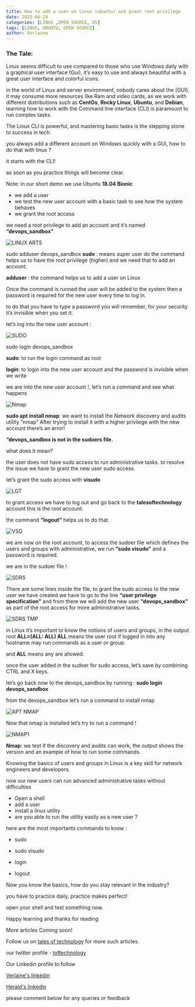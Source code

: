```yaml
---
title: How to add a user on linux (ubuntu) and grant root privilege
date: 2023-04-29
categories: [LINUX ,OPEN SOURCE, OS]
tags: [LINUX, UBUNTU, OPEN SOURCE]
author: Verlaine
---
```


### **The Tale:**   
Linux seems difficult to use compared to those who use Windows daily with a graphical user interface (Gui), it’s easy to use and always beautiful with a great user interface and colorful icons.

in the world of Linux and server environment, nobody cares about the (GUI), it may consume more resources like Ram and video cards, as we work with different distributions such as **CentOs**, **Rocky Linux**, **Ubuntu**, and **Debian**, learning how to work with the Command line interface (CLI) is paramount to run complex tasks.

The Linux CLI is powerful, and mastering basic tasks is the stepping stone to success in tech.

you always add a different account on Windows quickly with a GUI, how to do that with linux  ?

it starts with the CLI! 

as soon as you practice things will become clear. 

Note: in our short demo we use Ubuntu **18.04 Bionic**
- we add a user 
- we test the new user account with a basic task to see how the system behaves 
- we grant the root access

we need a root privilege to add an account and it’s named **“devops_sandbox”**

![LINUX ARTS](https://user-images.githubusercontent.com/125142880/235300059-25e4935f-40c6-4fbd-a52b-1233196f8cb6.png) 

sudo adduser devops_sandbox 
**sudo** : means super user do the command helps us to have the root privilege (higher) and we need that to add an account.

**adduser** : the command helps us to add a user on Linux

Once the command is runned the user will be added to the system then a password is required for the new user every time to log in.

to do that you have to type a password you will remember, for your security it’s invisible when you set it.


let’s log into the new user account : 

![SUDO](https://user-images.githubusercontent.com/125142880/235300210-9c0cff9c-9733-4b8b-b767-7860a97471bd.png) 

sudo login devops_sandbox 

**sudo**: to run the login command as root 

**login**: to login into the new user account and the password is invisible when we write 


we are into the new user account !, let’s run a command and see what happens  


![Nmap](https://user-images.githubusercontent.com/125142880/235300320-c1c7739e-b893-4221-b3a4-702f1cb9da76.png)

**sudo apt install nmap**: we want to install the Network discovery and audits utility “nmap” After trying to install it with a higher privilege with the new account there’s an error! 

**“devops_sandbox is not in the sudoers file.**

what does it mean? 

the user does not have sudo access to run administrative tasks.
to resolve the issue we have to grant the new user sudo access.

let’s grant the sudo access with **visudo** 

![LGT](https://user-images.githubusercontent.com/125142880/235300839-cc388b8e-53d9-4818-ab96-faa7bee9a672.png)


to grant access we have to log out and go back to the **talesoftechnology** account this is the root account.

the command **“logout”** helps us to do that.

![VSD](https://user-images.githubusercontent.com/125142880/235300936-196cda6a-782a-472e-bbe3-bfbe0d741de1.png) 


we are now on the root account, to access the sudoer file which defines the users and groups with administrative, we run **“sudo visudo”** and a password is required.

 
we are in the sudoer file !


![SDRS](https://user-images.githubusercontent.com/125142880/235301472-65a24152-b9a4-4b93-af70-18c3df933415.png) 


There are some lines inside the file, to grant the sudo access to the new user we have created we have to go to the line **“user privilege specification”** and from there we will add the new user **“devops_sandbox”** as part of the root access for more administrative tasks.


![SDRS TMP](https://user-images.githubusercontent.com/125142880/235301612-117c1420-b49f-460b-b06b-361463a74d61.png)

in Linux it’s important to know the notions of users and groups, in the output root  **ALL=(ALL: ALL) ALL** means the user root if logged in into any hostname may run commands as a user or group.

and **ALL** means any are allowed.


once the user added in the sudoer for sudo access, let’s save by combining CTRL and X keys.


let’s go back now to the devops_sandbox by running : **sudo login devops_sandbox**  


from the devops_sandbox let’s run a command to install nmap

![APT NMAP](https://user-images.githubusercontent.com/125142880/235301831-222c31dc-3b22-4fb0-9bfd-9200c600b3f0.png)

Now that nmap is installed let’s try to run a command ! 

![NMAP1](https://user-images.githubusercontent.com/125142880/235302012-845b3d17-1d38-4cdc-a59e-62babcd66172.png)

**Nmap**: we test if the discovery and audits can work, the output shows the version and an example of how to run some commands.

Knowing the basics of users and groups in Linux is a key skill for network engineers and developers.

now our new users can run advanced administrative tasks without difficulties

- Open a shell 
- add a user 
- install a linux utility 
- are you able to run the utility easily as a new user ? 

here are the most importants commands to know : 

- sudo 

- sudo visudo 

- login 

- logout  

Now you know the basics, how do you stay relevant in the industry? 

you have to practice daily, practice makes perfect! 


open your shell and test something now.

Happy learning and thanks for reading 

More articles Coming soon!

Follow us on [tales of technology](https://talesoftechnology.github.io) for more such articles.

our twitter profile - [toftechnology](https://twitter.com/toftechnology)

Our Linkedin profile to follow 

[Verlaine's linkedin](https://www.linkedin.com/in/verlaine-j-muhungu-363507b2/)

[Herald's linkedin](https://linkedin.com/in/herald126/)


please comment below for any queries or feedback














